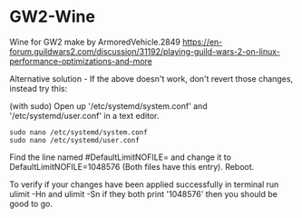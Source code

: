 # GW2-Wine
Wine for GW2 make by ArmoredVehicle.2849 https://en-forum.guildwars2.com/discussion/31192/playing-guild-wars-2-on-linux-performance-optimizations-and-more

Alternative solution - If the above doesn't work, don't revert those changes, instead try this:

(with sudo) Open up '/etc/systemd/system.conf' and '/etc/systemd/user.conf' in a text editor.
    
    sudo nano /etc/systemd/system.conf
    sudo nano /etc/systemd/user.conf
    
 Find the line named #DefaultLimitNOFILE= and change it to DefaultLimitNOFILE=1048576 (Both files have this entry).
 Reboot.

To verify if your changes have been applied successfully in terminal run ulimit -Hn and ulimit -Sn if they both print '1048576' then you should be good to go.
